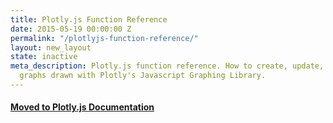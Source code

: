 ```yaml
---
title: Plotly.js Function Reference
date: 2015-05-19 00:00:00 Z
permalink: "/plotlyjs-function-reference/"
layout: new_layout
state: inactive
meta_description: Plotly.js function reference. How to create, update, and modify
  graphs drawn with Plotly's Javascript Graphing Library.
---
```


#### [Moved to Plotly.js Documentation](https://plot.ly/javascript-graphing-library/plotlyjs-function-reference/)
